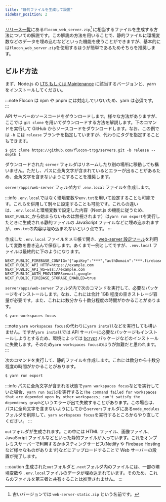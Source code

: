 ```yaml
---
title: "静的ファイルを生成して設置"
sidebar_position: 2
---
```


[リリース一覧](https://github.com/flocon-trpg/servers/releases)にある`flocon_web_server.zip`[^1] に相当するファイルを生成する方法についての解説です。この解説の方法を用いることで、静的ファイルに環境変数などのデータを埋め込むなどといった機能を使うことができますが、基本的には`flocon_web_server.zip`を使用するほうが簡単であるためそちらを推奨します。

## ビルド方法

まず、Node.js の [LTS もしくは Maintenance](https://github.com/nodejs/Release#release-schedule) に該当するバージョンと、yarn をインストールしてください。

:::note
Flocon は npm や pnpm には対応していないため、yarn は必須です。
:::

API サーバーのソースコードをダウンロードします。様々な方法がありますが、ここでは `git clone` を用いてダウンロードする方法を解説します。下のコマンドを実行して GitHub からソースコードをダウンロードします。なお、この例では `-b` には `release` ブランチを指定していますが、代わりにタグを指定することもできます。

```console
$ git clone https://github.com/flocon-trpg/servers.git -b release --depth 1
```

ダウンロードされた `server` フォルダはリネームしたり別の場所に移動しても構いません。ただし、パスに全角文字が含まれているとエラーが出ることがあるため、全角文字を含まないようにすることを推奨します。

`server/apps/web-server` フォルダ内で `.env.local` ファイルを作成します。

:::info
`.env.local`ではなく環境変数や`env.txt`を用いて設定することも可能です。これらを併用して別々に設定することも可能です。これらの違いは、`.env.local`と環境変数で設定した内容（Next.js の機能に従うため、`NEXT_PUBLIC_`から始まらないものは無視されます）は`yarn run export`を実行したときに生成される静的ファイルの JavaScript ファイルなどに埋め込まれますが、`env.txt`の内容は埋め込まれないという点です。
:::

作成した `.env.local` ファイルをメモ帳で開き、[web-server 設定ツール](https://tools.flocon.app/web-server)を利用して変数を書き込んで保存します。あくまで一例としてですが、`.env.local` ファイルは最終的に下のようになります。

```env
NEXT_PUBLIC_FIREBASE_CONFIG='{"apiKey":"***","authDomain":"***.firebaseapp.com","databaseURL":"https://***.firebaseio.com","projectId":"***","storageBucket":"***.appspot.com","messagingSenderId":"***","appId":"***"}'
NEXT_PUBLIC_API_HTTP=https://example.com
NEXT_PUBLIC_API_WS=wss://example.com
NEXT_PUBLIC_AUTH_PROVIDERS=email,google
NEXT_PUBLIC_FIREBASE_STORAGE_ENABLED=true
```

`server/apps/web-server` フォルダ内で次のコマンドを実行して、必要なパッケージをインストールします。なお、これには合計 1GB 程度の空きストレージ容量が必要です。また、これには数分から十数分程度の時間がかかることがあります。

```bash
$ yarn workspaces focus
```

:::note
`yarn workspaces focus`の代わりに`yarn install`などを実行しても構いません。ですが`yarn install`では API サーバーに必要なパッケージもインストールしようとするため、環境によっては [bcrypt](https://www.npmjs.com/package/bcrypt) パッケージなどのインストールに失敗します。そのため`yarn workspaces focus`のほうが無難だと思われます。
:::

次のコマンドを実行して、静的ファイルを作成します。これには数分から十数分程度の時間がかかることがあります。

```bash
$ yarn run export
```

:::info
パスに全角文字が含まれる状態で`yarn workspaces focus`などを実行していた場合、`yarn run build`を実行すると`The command failed for workspaces that are depended upon by other workspaces; can't satisfy the dependency graph`というエラーが出て失敗することがあります。この場合は、パスに全角文字を含まないようにしてから`servers`フォルダにある`node_modules`フォルダを削除して、`yarn workspaces focus`を実行するところからやり直してください。
:::

`out`フォルダが生成されます。この中には HTML ファイル、画像ファイル、JavaScript ファイルなどといった静的ファイルが入っています。これをオンプレミスサーバーで利用するかホスティングサービス(Netlify や Firebase Hosting など様々なものがあります)などにアップロードすることで Web サーバーの設置が完了します。

:::caution
生成された`out`フォルダと`.next`フォルダ内のファイルには、一部の環境変数や `.env.local`ファイルのデータが埋め込まれています。そのため、これらのファイルを第三者と共有することは推奨されません。
:::

[^1]: 古いバージョンでは `web-server-static.zip` という名前です。